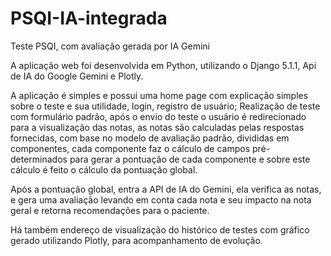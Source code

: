 # PSQI-IA-integrada
Teste PSQI, com avaliação gerada por IA Gemini

A aplicação web foi desenvolvida em Python, utilizando o Django 5.1.1, Api de IA do Google Gemini e Plotly.

A aplicação é simples e possui uma home page com explicação simples sobre o teste e sua utilidade, login, registro de usuário;
Realização de teste com formulário padrão, após o envio do teste o usuário é redirecionado para a visualização das notas,
as notas são calculadas pelas respostas fornecidas, com base no modelo de avaliação padrão, divididas em componentes,
cada componente faz o cálculo de campos pré-determinados para gerar a pontuação de cada componente e sobre este cálculo
é feito o cálculo da pontuação global.

Após a pontuação global, entra a API de IA do Gemini, ela verifica as notas, e gera uma avaliação levando em conta cada nota
e seu impacto na nota geral e retorna recomendações para o paciente.

Há também endereço de visualização do histórico de testes com gráfico gerado utilizando Plotly, para acompanhamento de evolução.




